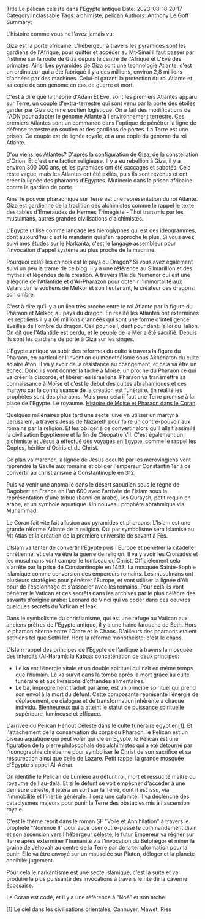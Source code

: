 Title:Le pélican céleste dans l'Egypte antique
Date: 2023-08-18 20:17
Category:Inclassable
Tags: alchimiste, pelican
Authors: Anthony Le Goff
Summary:

L'histoire comme vous ne l'avez jamais vu:

Giza est la porte africaine. L'hébergeur à travers les pyramides sont les gardiens de l'Afrique, pour quitter et accéder au Mt-Sinaï il faut passer par l'isthme sur la route de Giza depuis le centre de l'Afrique et L'Eve des primates. Ainsi Les pyramides de Giza sont une technologie Atlante, c'est un ordinateur qui a été fabriqué il y a des millions, environ 2,8 millions d'années par des machines. Celui-ci garanti la protection du roi Atlante et sa copie de son génome en cas de guerre et mort. 

C'est à dire que la théorie d'Adam Et Eve, sont les premiers Atlantes apparu sur Terre, un couple d'extra-terrestre qui sont venu par la porte des étoiles garder par Giza comme soutien logistique. On a fait des modifications de l'ADN pour adapter le génome Atlante à l'environnement terrestre. Ces premiers Atlantes sont un commando dans l'optique de pénétrer la ligne de défense terrestre en soutien et des gardiens de portes. La Terre est une prison. Ce couple est de lignée royale, et a une copie du génome du roi Atlante.

D'ou viens les Atlantes? D'après la configuration de Giza, de la constellation d'Orion. Et c'est une faction religieuse. Il y a eu rebellion à Giza, il y a environ 300 000 ans, et les pyramides ont été saccagés et sabotés. Cela reste vague, mais les Atlantes ont été exilés, puis ils sont revenus et ont créer la lignée des pharaons d'Egyptes. Mutinerie dans la prison africaine contre le gardien de porte. 

Ainsi le pouvoir pharaonique sur Terre est une représentation du roi Atlante. Giza est gardienne de la tradition des alchimistes comme le rappel le texte des tables d'Emeraudes de Hermes Trimegiste - Thot transmis par les musulmans, autres grandes civilisations d'alchimistes. 

L'Egypte utilise comme langage les hieroglyphes qui est des idéogrammes, dont aujourd'hui c'est le mandarin qui s'en rapproche le plus. Si vous avez suivi mes études sur le Narkanta, c'est le langage assembleur pour l'invocation d'appel système au plus proche de la machine. 

Pourquoi cela? les chinois est le pays du Dragon? Si vous avez également suivi un peu la trame de ce blog. Il y a une référence au Silmarillion et des mythes et légendes de la création. A travers l'Ile de Numenor qui est une allégorie de l'Atlantide et d'Ar-Pharazon pour obtenir l'immortalité aux Valars par le soutiens de Melkor et son lieutenant, le créateur des dragons: son ombre.

C'est à dire qu'il y a un lien très proche entre le roi Atlante par la figure du Pharaon et Melkor, au pays du dragon. En réalité les Atlantes ont exterminés les reptiliens il y a 66 millions d'annéés qui sont une forme d'intelligence éveillée de l'ombre du dragon. Oeil pour oeil, dent pour dent: la loi du Talion. On dit que l'Atlantide est perdu, et le peuple de la Mer a été sacrifié. Depuis ils sont les gardiens de porte à Giza sur les singes. 

L'Egypte antique va subir des réformes du culte à travers la figure du Pharaon, en particulier l'invention du monothéisme sous Akhénaton du culte solaire Aton. Il va y avoir de la résistance au changement, et cela va être un échec. Donc ils vont donner la tâche à Moïse, un proche du Pharaon ce qui va créer la discorde, et libérer les israeliens. Pharaon va transmettre sa connaissance à Moïse et c'est le début des cultes abrahamiques et ces martyrs car la connaissance de la création est funéraire. En réalité les prophètes sont des pharaons. Mais pour cela il faut une Terre promise à la place de l'Egypte. Le royaume. [Histoire de Moise et Pharaon dans le Coran](https://www.muslimislam.fr/l-histoire-de-moise-et-pharaon/).

Quelques millénaires plus tard une secte juive va utiliser un martyr à Jerusalem, à travers Jesus de Nazareth pour faire un contre-pouvoir aux romains par la religion. Et les obliger à ce convertir alors qu'il allait assimilé la civilisation Egyptienne et la fin de Cléopatre VII. C'est également un alchimiste et Jésus à effectué des voyages en Egypte, comme le rappel les Coptes, héritier d'Osiris et du Christ. 

Ce plan va marcher, la lignée de Jésus occulté par les mérovingiens vont reprendre la Gaulle aux romains et obliger l'empereur Constantin 1er à ce convertir au christianisme à Constantinople en 312. 

Puis va venir une anomalie dans le désert saoudien sous le règne de Dagobert en France en l'an 600 avec l'arrivée de l'Islam sous la représentation d'une tribue (banni en arabe), les Quraysh, petit requin en arabe, et un symbole aquatique. Un nouveau prophète abrahmique via Muhammad. 

Le Coran fait vite fait allusion aux pyramides et pharaons. L'Islam est une grande réforme Atlante de la religion. Qui par symbolisme sera islamisé au Mt Atlas et la création de la première université de savant à Fès. 

L'Islam va tenter de convertir l'Egypte puis l'Europe et pénétrer la citadelle chrétienne, et cela va être la guerre de religion. Il va y avoir les Croisades et les musulmans vont camper le tombeau du Christ. Officielement cela s'arrête par la prise de Constantinople en 1453. La mosquée Sainte-Sophie islamique comme conversion des empereurs romains. Les musulmans ont plusieurs stratégies pour pénétrer l'Europe, et vont utiliser la lignée d'Ali pour de l'espionnage et s'associer avec les romains. Pour cela ils vont pénétrer le Vatican et ces secrêts dans les archives par le plus célèbre des savants d'origine arabe: Leonard de Vinci qui va coder dans ces oeuvres quelques secrets du Vatican et leak.

Dans le symbolisme du christianisme, qui est une refuge au Vatican aux anciens prêtres de l'Egypte antique, il y a une haine farouche de Seth. Hors le pharaon alterne entre l'Ordre et le Chaos. D'ailleurs des pharaons etaient sethiens tel que Sethi Ier. Hors la réforme monothéiste: c'est le chaos. 

L'Islam rappel des principes de l'Egypte de l'antique à travers la mosquée des interdits (Al-Haram): la Kabaa: concaténation de deux principes:

* Le ka est l’énergie vitale et un double spirituel qui naît en même temps que l’humain. Le ka survit dans la tombe après la mort grâce au culte funéraire et aux livraisons d’offrandes alimentaires.
* Le ba, improprement traduit par âme, est un principe spirituel qui prend son envol à la mort du défunt. Cette composante représente l’énergie de déplacement, de dialogue et de transformation inhérente à chaque individu. Bienheureux qui a atteint le statut de puissance spirituelle supérieure, lumineuse et efficace.

L'arrivée du Pelican Hénout Céleste dans le culte funéraire egyptien[1]. Et l'attachement de la conservation du corps du Pharaon. le Pelican est un oiseau aquatique qui peut voler qui vie en Egypte. le Pélican est une figuration de la pierre philosophale des alchimistes qui a été détourné par l'iconographie chrétienne pour symboliser le Christ de son sacrifice et sa réssurection ainsi que celle de Lazare. Petit rappel la grande mosquée d'Egypte s'appel Al-Azhar.

On identifie le Pelican de Lumière au défunt roi, mort et ressucité maitre du royaume de l'au-delà. Et si le défunt se voit empêcher d'accéder à une demeure céleste, il jetera un sort sur la Terre, dont il est issu, via l'immobilité et l'inertie générale. il sera une calamité. Il va déclenché des cataclysmes majeurs pour punir la Terre des obstacles mis à l'ascension royale.

C'est le thème reprit dans le roman SF "Voile et Annihilation" à travers le prophète "Nominoë II" pour avoir oser outre-passé le commandement divin et son ascension vers l'hébergeur céleste, le futur Empereur va rêgner sur Terre après exterminer l'humanité via l'invocation du Belphégor et miner la graine de Jehovah au centre de la Terre par de la terraformation pour la punir. Elle va être envoyé sur un mausolée sur Pluton, déloger et la planète annihilé: jugement. 

Pour cela le narkantisme est une secte islamique, c'est la suite et va produire la plus puissante des invocations à travers le rite de la caverne écossaise.

Le Coran est codé, et il y a une référence à "Noé" et son arche.

[1] Le ciel dans les civilisations orientales; Cannuyer, Mawet, Ries